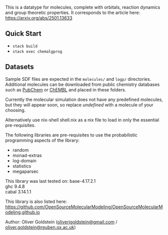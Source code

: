 This is a datatype for molecules, complete with orbitals, reaction dynamics and group theoretic properties. It corresponds to the article here: https://arxiv.org/abs/2501.13633

## Quick Start

- `stack build`
- `stack exec chemalgprog`

## Datasets

Sample SDF files are expected in the `molecules/` and `logp/` directories. Additional molecules can be downloaded from public chemistry databases such as [PubChem](https://pubchem.ncbi.nlm.nih.gov/) or [ChEMBL](https://www.ebi.ac.uk/chembl/) and placed in these folders.

Currently the molecular simulation does not have any predefined molecules, but they will appear soon, so replace *undefined* with a molecule of your choosing.

Alternatively use nix-shell shell.nix as a nix file to load in only the essential pre-requisites.

The following libraries are pre-requisites to use the probabilistic programming aspects of the library:

- random
- monad-extras
- log-domain
- statistics
- megaparsec

This library was last tested on:
base-4.17.2.1  
ghc   9.4.8   
cabal 3.14.1.1  

This library is also listed here: https://github.com/OpenSourceMolecularModeling/OpenSourceMolecularModeling.github.io

Author: Oliver Goldstein (oliverjgoldstein@gmail.com / oliver.goldstein@reuben.ox.ac.uk)
